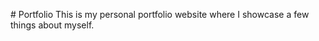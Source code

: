 #   P o r t f o l i o 
 
This is my personal portfolio website where I showcase a few things about myself.
